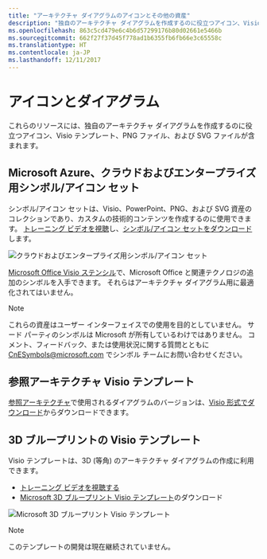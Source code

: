 ```yaml
---
title: "アーキテクチャ ダイアグラムのアイコンとその他の資産"
description: "独自のアーキテクチャ ダイアグラムを作成するのに役立つアイコン、Visio テンプレート、PNG ファイル、および SVG ファイル"
ms.openlocfilehash: 863c5cd479e6c4b6d57299176b80d02661e5466b
ms.sourcegitcommit: 662f27f37d45f778ad1b6355fb6fb66e3c65558c
ms.translationtype: HT
ms.contentlocale: ja-JP
ms.lasthandoff: 12/11/2017
---
```

# <a name="icons-and-diagrams"></a>アイコンとダイアグラム

これらのリソースには、独自のアーキテクチャ ダイアグラムを作成するのに役立つアイコン、Visio テンプレート、PNG ファイル、および SVG ファイルが含まれます。

## <a name="microsoft-azure-cloud-and-enterprise-symbolicon-set"></a>Microsoft Azure、クラウドおよびエンタープライズ用シンボル/アイコン セット

シンボル/アイコン セットは、Visio、PowerPoint、PNG、および SVG 資産のコレクションであり、カスタムの技術的コンテンツを作成するのに使用できます。
[トレーニング ビデオを視聴](http://aka.ms/CnESymbolsVideo)し、[シンボル/アイコン セットをダウンロード](http://aka.ms/CnESymbols)します。 

![クラウドおよびエンタープライズ用シンボル/アイコン セット](./_images/CnESymbols.png)

[Microsoft Office Visio ステンシル](http://www.microsoft.com/en-us/download/details.aspx?id=35772)で、Microsoft Office と関連テクノロジの追加のシンボルを入手できます。 それらはアーキテクチャ ダイアグラム用に最適化されてはいません。   

> [!NOTE]
> これらの資産はユーザー インターフェイスでの使用を目的としていません。 サード パーティのシンボルは Microsoft が所有しているわけではありません。
> コメント、フィードバック、または使用状況に関する質問とともに [ CnESymbols@microsoft.com](mailto:CnESymbols@microsoft.com) でシンボル チームにお問い合わせください。

## <a name="reference-architectures-visio-template"></a>参照アーキテクチャ Visio テンプレート 

[参照アーキテクチャ](../reference-architectures/index.md)で使用されるダイアグラムのバージョンは、[Visio 形式でダウンロード](https://aka.ms/arch-diagrams)からダウンロードできます。

## <a name="3d-blueprint-visio-template"></a>3D ブループリントの Visio テンプレート

Visio テンプレートは、3D (等角) のアーキテクチャ ダイアグラムの作成に利用できます。

- [トレーニング ビデオを視聴する](http://aka.ms/3dBlueprintTemplateVideo) 
- [Microsoft 3D ブループリント Visio テンプレート](http://aka.ms/3DBlueprintTemplate)のダウンロード

![Microsoft 3D ブループリント Visio テンプレート](./_images/3DBlueprintVisioTemplate.png)

> [!NOTE]
> このテンプレートの開発は現在継続されていません。

